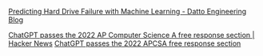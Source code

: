 
[Predicting Hard Drive Failure with Machine Learning - Datto Engineering Blog](https://datto.engineering/post/predicting-hard-drive-failure-with-machine-learning)

[ChatGPT passes the 2022 AP Computer Science A free response section | Hacker News](https://news.ycombinator.com/item?id=33858844)
[ChatGPT passes the 2022 APCSA free response section](https://gist.github.com/Gaelan/cf5ae4a1e9d8d64cb0b732cf3a38e04a)
